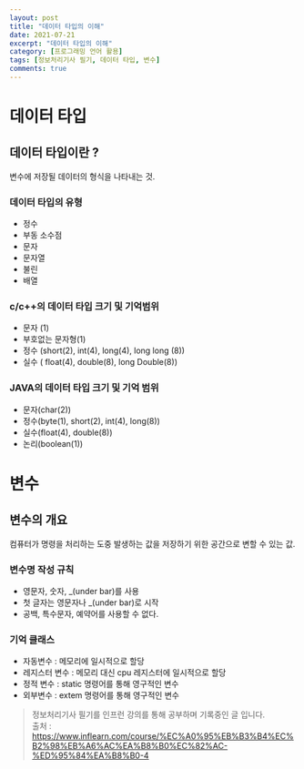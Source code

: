```yaml
---
layout: post
title: "데이터 타입의 이해"
date: 2021-07-21
excerpt: "데이터 타입의 이해"
category: [프로그래밍 언어 활용]
tags: [정보처리기사 필기, 데이터 타입, 변수]
comments: true
---
```


# 데이터 타입

## 데이터 타입이란 ?
변수에 저장될 데이터의 형식을 나타내는 것.

### 데이터 타입의 유형
- 정수
- 부동 소수점
- 문자
- 문자열
- 불린
- 배열

### c/c++의 데이터 타입 크기 및 기억범위
- 문자 (1)
- 부호없는 문자형(1)
- 정수 (short(2), int(4), long(4), long long (8))
- 실수 ( float(4), double(8), long Double(8))

### JAVA의 데이터 타입 크기 및 기억 범위
- 문자(char(2))
- 정수(byte(1), short(2), int(4), long(8))
- 실수(float(4), double(8))
- 논리(boolean(1))

# 변수
## 변수의 개요
컴퓨터가 명령을 처리하는 도중 발생하는 값을 저장하기 위한 공간으로 변할 수 있는 값.

### 변수명 작성 규칙
- 영문자, 숫자, _(under bar)를 사용
- 첫 글자는 영문자나 _(under bar)로 시작
- 공백, 특수문자, 예약어를 사용할 수 없다.


### 기억 클래스
- 자동변수 : 메모리에 일시적으로 할당
- 레지스터 변수 : 메모리 대신 cpu 레지스터에 일시적으로 할당
- 정적 변수 : static 명령어를 통해 영구적인 변수
- 외부변수 : extem 명령어를 통해 영구적인 변수

> 정보처리기사 필기를 인프런 강의를 통해 공부하며 기록중인 글 입니다. <br>출처 : https://www.inflearn.com/course/%EC%A0%95%EB%B3%B4%EC%B2%98%EB%A6%AC%EA%B8%B0%EC%82%AC-%ED%95%84%EA%B8%B0-4